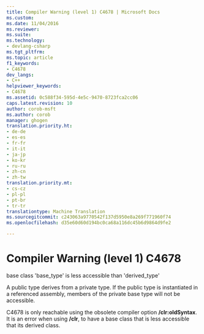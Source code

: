 ```yaml
---
title: Compiler Warning (level 1) C4678 | Microsoft Docs
ms.custom: 
ms.date: 11/04/2016
ms.reviewer: 
ms.suite: 
ms.technology:
- devlang-csharp
ms.tgt_pltfrm: 
ms.topic: article
f1_keywords:
- C4678
dev_langs:
- C++
helpviewer_keywords:
- C4678
ms.assetid: 0c588f34-595d-4e5c-9470-8723fca2cc06
caps.latest.revision: 10
author: corob-msft
ms.author: corob
manager: ghogen
translation.priority.ht:
- de-de
- es-es
- fr-fr
- it-it
- ja-jp
- ko-kr
- ru-ru
- zh-cn
- zh-tw
translation.priority.mt:
- cs-cz
- pl-pl
- pt-br
- tr-tr
translationtype: Machine Translation
ms.sourcegitcommit: c243063a9770542f137d5950e8a269f771960f74
ms.openlocfilehash: d35e60d60d194bc0ca68a116dc45b6d9864d9fe2

---
```

# <a name="compiler-warning-level-1-c4678"></a>Compiler Warning (level 1) C4678
base class 'base_type' is less accessible than 'derived_type'  
  
A public type derives from a private type. If the public type is instantiated in a referenced assembly, members of the private base type will not be accessible.  
  
C4678 is only reachable using the obsolete compiler option **/clr:oldSyntax**. It is an error when using **/clr**, to have a base class that is less accessible that its derived class.  



<!--HONumber=Jan17_HO4-->


